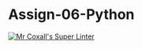 # Assign-06-Python

[![Mr Coxall's Super Linter](https://github.com/ICS3U-Programming-ChristopherD/Assign-06-Python/workflows/Mr%20Coxall's%20Super%20Linter/badge.svg)](https://github.com/ICS3U-Programming-ChristopherD/Assign-06-Python/actions/)
